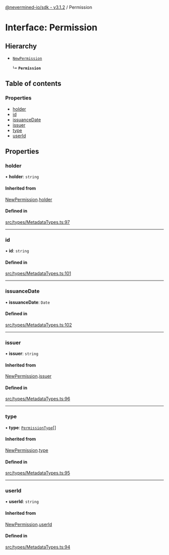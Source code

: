 [@nevermined-io/sdk - v3.1.2](../code-reference.md) / Permission

# Interface: Permission

## Hierarchy

- [`NewPermission`](NewPermission.md)

  ↳ **`Permission`**

## Table of contents

### Properties

- [holder](Permission.md#holder)
- [id](Permission.md#id)
- [issuanceDate](Permission.md#issuancedate)
- [issuer](Permission.md#issuer)
- [type](Permission.md#type)
- [userId](Permission.md#userid)

## Properties

### holder

• **holder**: `string`

#### Inherited from

[NewPermission](NewPermission.md).[holder](NewPermission.md#holder)

#### Defined in

[src/types/MetadataTypes.ts:97](https://github.com/nevermined-io/sdk-js/blob/13ea3fecbb7390165ec2f4641a0fe92a7537a21d/src/types/MetadataTypes.ts#L97)

---

### id

• **id**: `string`

#### Defined in

[src/types/MetadataTypes.ts:101](https://github.com/nevermined-io/sdk-js/blob/13ea3fecbb7390165ec2f4641a0fe92a7537a21d/src/types/MetadataTypes.ts#L101)

---

### issuanceDate

• **issuanceDate**: `Date`

#### Defined in

[src/types/MetadataTypes.ts:102](https://github.com/nevermined-io/sdk-js/blob/13ea3fecbb7390165ec2f4641a0fe92a7537a21d/src/types/MetadataTypes.ts#L102)

---

### issuer

• **issuer**: `string`

#### Inherited from

[NewPermission](NewPermission.md).[issuer](NewPermission.md#issuer)

#### Defined in

[src/types/MetadataTypes.ts:96](https://github.com/nevermined-io/sdk-js/blob/13ea3fecbb7390165ec2f4641a0fe92a7537a21d/src/types/MetadataTypes.ts#L96)

---

### type

• **type**: [`PermissionType`](../enums/PermissionType.md)[]

#### Inherited from

[NewPermission](NewPermission.md).[type](NewPermission.md#type)

#### Defined in

[src/types/MetadataTypes.ts:95](https://github.com/nevermined-io/sdk-js/blob/13ea3fecbb7390165ec2f4641a0fe92a7537a21d/src/types/MetadataTypes.ts#L95)

---

### userId

• **userId**: `string`

#### Inherited from

[NewPermission](NewPermission.md).[userId](NewPermission.md#userid)

#### Defined in

[src/types/MetadataTypes.ts:94](https://github.com/nevermined-io/sdk-js/blob/13ea3fecbb7390165ec2f4641a0fe92a7537a21d/src/types/MetadataTypes.ts#L94)
